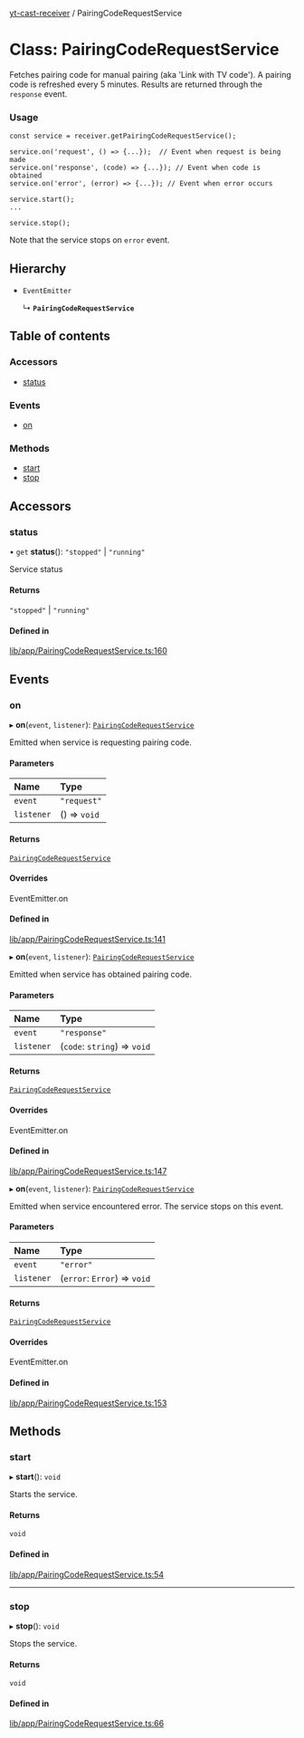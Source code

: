 [yt-cast-receiver](../README.md) / PairingCodeRequestService

# Class: PairingCodeRequestService

Fetches pairing code for manual pairing (aka 'Link with TV code').
A pairing code is refreshed every 5 minutes. Results are returned through
the `response` event.

### Usage

```
const service = receiver.getPairingCodeRequestService();

service.on('request', () => {...});  // Event when request is being made
service.on('response', (code) => {...}); // Event when code is obtained
service.on('error', (error) => {...}); // Event when error occurs

service.start();
...

service.stop();
```

Note that the service stops on `error` event.

## Hierarchy

- `EventEmitter`

  ↳ **`PairingCodeRequestService`**

## Table of contents

### Accessors

- [status](PairingCodeRequestService.md#status)

### Events

- [on](PairingCodeRequestService.md#on)

### Methods

- [start](PairingCodeRequestService.md#start)
- [stop](PairingCodeRequestService.md#stop)

## Accessors

### status

• `get` **status**(): ``"stopped"`` \| ``"running"``

Service status

#### Returns

``"stopped"`` \| ``"running"``

#### Defined in

[lib/app/PairingCodeRequestService.ts:160](https://github.com/patrickkfkan/yt-cast-receiver/blob/d291079/src/lib/app/PairingCodeRequestService.ts#L160)

## Events

### on

▸ **on**(`event`, `listener`): [`PairingCodeRequestService`](PairingCodeRequestService.md)

Emitted when service is requesting pairing code.

#### Parameters

| Name | Type |
| :------ | :------ |
| `event` | ``"request"`` |
| `listener` | () => `void` |

#### Returns

[`PairingCodeRequestService`](PairingCodeRequestService.md)

#### Overrides

EventEmitter.on

#### Defined in

[lib/app/PairingCodeRequestService.ts:141](https://github.com/patrickkfkan/yt-cast-receiver/blob/d291079/src/lib/app/PairingCodeRequestService.ts#L141)

▸ **on**(`event`, `listener`): [`PairingCodeRequestService`](PairingCodeRequestService.md)

Emitted when service has obtained pairing code.

#### Parameters

| Name | Type |
| :------ | :------ |
| `event` | ``"response"`` |
| `listener` | (`code`: `string`) => `void` |

#### Returns

[`PairingCodeRequestService`](PairingCodeRequestService.md)

#### Overrides

EventEmitter.on

#### Defined in

[lib/app/PairingCodeRequestService.ts:147](https://github.com/patrickkfkan/yt-cast-receiver/blob/d291079/src/lib/app/PairingCodeRequestService.ts#L147)

▸ **on**(`event`, `listener`): [`PairingCodeRequestService`](PairingCodeRequestService.md)

Emitted when service encountered error. The service stops on this event.

#### Parameters

| Name | Type |
| :------ | :------ |
| `event` | ``"error"`` |
| `listener` | (`error`: `Error`) => `void` |

#### Returns

[`PairingCodeRequestService`](PairingCodeRequestService.md)

#### Overrides

EventEmitter.on

#### Defined in

[lib/app/PairingCodeRequestService.ts:153](https://github.com/patrickkfkan/yt-cast-receiver/blob/d291079/src/lib/app/PairingCodeRequestService.ts#L153)

## Methods

### start

▸ **start**(): `void`

Starts the service.

#### Returns

`void`

#### Defined in

[lib/app/PairingCodeRequestService.ts:54](https://github.com/patrickkfkan/yt-cast-receiver/blob/d291079/src/lib/app/PairingCodeRequestService.ts#L54)

___

### stop

▸ **stop**(): `void`

Stops the service.

#### Returns

`void`

#### Defined in

[lib/app/PairingCodeRequestService.ts:66](https://github.com/patrickkfkan/yt-cast-receiver/blob/d291079/src/lib/app/PairingCodeRequestService.ts#L66)
